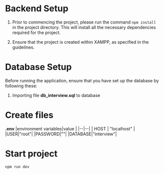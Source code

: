 ﻿# Backend Setup

 1. Prior to commencing the project, please run the command `npm install`
    in the project directory. This will install all the necessary
    dependencies required for the project.

 2. Ensure that the project is created within XAMPP, as specified in the
        guidelines.

# Database Setup
Before running the application, ensure that you have set up the database by following these:

 1. Importing file **db_interview.sql** to database

# Create files

**.env**
|environment variables|value  |
|--|--|
| HOST | "localhost" |
|USER|"root"|
|PASSWORD|""|
|DATABASE|"interview"|

# Start project

    npm run dev
